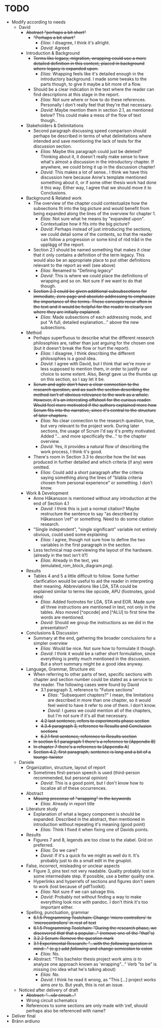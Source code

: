 # TODO
* Modify according to needs
	+ David
		- ~~Abstract "perhaps a bit short"~~
			* ~~"Perhaps a bit short"~~
				+ *Elias*: I disagree, I think it's allright.
				+ *David*: Agreed
		- Introduction & Background
			* ~~Terms like legacy, migration, wrapping could use a more detailed definition in this context, placed in background where legacy is expanded upon.~~
				+ *Elias*: Wrapping feels like it's detailed enough in the introductory background. I made some tweaks to the parts though, to give it maybe a bit more of a flow.
			* Should be a clear indication in the text where the reader can find descriptions at this stage in the report.
				+ *Elias*: Not sure where or how to do these references. Personally I don't really feel that they're that necessary.
				+ *David*: Maybe mention them in section 2.1, as mentioned below? This could make a mess of the flow of text though..
		- Stakeholders & Delimitations
			* Second paragraph discussing speed comparison should perhaps be described in terms of what delimitations where intended and save mentioning the lack of tests for the discussion section.
				+ *Elias*: Maybe this paragraph could just be deleted? Thinking about it, it doesn't really make sense to have what's almost a discussion in the introductory chapter. If anywhere, we could bring it up in the discussion chapter!
				+ *David*: This makes a lot of sense.. I think we have this discussion here because Anne's template mentioned something about it, or if some other thesis work had done it this way. Either way, I agree that we should move it to Conclusions.
		- Background & Related work
			* The overview of the chapter could contextualize how the subsections fit into the big picture and would benefit from being expanded along the lines of the overview for chapter 1.
				+ *Elias*: Not sure what he means by "expanded upon". Contextualize how it fits into the big picture?
				+ *David*: Perhaps instead of just introducing the sections, we could detail some of the contents, so that the reader can follow a progression or some kind of röd tråd in the upplägg of the report.
			* Section 2.1 should be named something that makes it clear that it only contains a definition of the term legacy. This would also be an appropriate place to put other definitions relevant to the report as well (see above)
				+ *Elias*: Renamed to "Defining _legacy_"
				+ *David*: This is where we could place the definitions of wrapping and so on. Not sure if we want to do that though.
			* ~~Section 2.3 could be given additional subsubsections for immediate, zero page and absolute addressing to emphasize the importance of the terms. These concepts recur often in the text and it would be helpful for the reader to clearly see where they are initially explained.~~
				+ *Elias*: Made subsections of each addressing mode, and put "A full, detailed explanation..." above the new subsections.
		- Method
			* Perhaps superfluous to describe what the different research philosophies are, rather than just arguing for the chosen one (but it doesn't break the flow or hurt the report).
				+ *Elias*: I disagree, I think describing the different philosophies is a good idea.
				+ *David*: I agree with David, but I think that we're more or less supposed to mention them, in order to justify our choice to some extent. Also, Bengt gave us the thumbs up on this section, so I say let it be.
			* ~~Scrum and agile don't have a clear connection to the research question, and as such the section describing the method isn't of obvious relevance to the work as a whole. However, it's an interesting offshoot for the curious reader. Would feel more motivated if the authors explained more how Scrum fits into the narrative, since it's central to the structure of later chapters.~~
				+ *Elias*: No clear connection to the research question, true, but very relevant to the project work. During later sections, the usage of Scrum I'd say it's pretty motivated. Added "... and more specifically the..." to the chapter overview.
				+ *David*: Yes, it provides a natural flow of describing the work process, I think it's good.
			* There's room in Section 3.3 to describe how the list was produced in further detailed and which criteria (if any) were omitted.
				+ *Elias*: Could add a short paragraph after the criteria saying something along the lines of "blabla criteria chosen from personal experience" or something. I don't know.
		- Work & Development
			* Anne Håkansson is mentioned without any introduction at the end of Section 4.1
				+ *David*: I think this is just a normal citation? Maybe restructure the sentence to say "as described by Håkansson \ref" or something. Need to do some citation research.
			* "Single independent", "single significant" variable not entirely obvious, could used some explaining
				+ *Elias*: I agree, though not sure how to define the two variables in the first paragraph in the section.
			* Less technical map overviewing the layout of the hardware. (already in the text isn't it?)
				+ *Elias*: Already in the text, yes (emulated_rom_block_diagram.png).
		- Results
			* Tables 4 and 5 a little difficult to follow. Some further clarification would be useful to aid the reader in interpreting their meaning. Abbreviations like LDA, STA could be explained similar to terms like opcode, APU (footnotes, good idea)
				+ *Elias*: Added footnotes for LDA, STA and EOR. Made sure all three instructions are mentioned in text, not only in the tables. Also moved [^opcode] and [^ALU] to first time the words are mentioned.
				+ *David*: Should we group the instructions as we did in the presentation?
		- Conclusions & Discussion
			* Summary at the end, gathering the broader conclusions for a simpler overview
				+ *Elias*: Would be nice. Not sure how to formulate it though.
				+ *David*: I think it would be a rather short formulation, since everything is pretty much mentioned in the discussion. But a short summary might be a good idea anyway.
		- Language, Grammar, Structure etc
			* When referring to other parts of text, specific sections with chapter and section number could be stated as a service to the reader. The following cases were found by David
				- 3.1 paragraph 3, reference to "Future sections"
					* *Elias*: "Subsequent chapters?" I mean, the limitations are described in more than one chapter, so it would feel weird to have it refer to one of them. I don't know.
					+ *David*: I guess we could mention all of the chapters, but I'm not sure if it's all that necessary.
				- ~~4.2 last sentence, refers to experiments phase section~~
				- ~~4.3.4 paragraph 3, reference to Results and Conclusion sections~~
				- ~~6.2.1 first sentence, reference to Results section~~
			* ~~In section 5.1 paragraph 1 there's a reference to [Appendix B]~~
			* ~~In chapter 7 there's a reference to [Appendix A]~~
			* ~~Section 4.2, first paragraph, sentence is long and a bit of a tounge-twister~~
	+ Daniele
	 	- Organization, structure, layout of report
			* Sometimes first-person speech is used (third-person recommended, but personal opinion)
				+ *David*: This is a good point, but I don't know how to localize all of these occurrences.
		- Abstract
			* ~~Missing precense of "wrapping" in the keywords~~
				+ *Elias*: Already in report title
		- Literature study
			* Explanation of what a legacy component is should be expanded. Described in the abstract, then mentioned in introduction without repeating it's meaning (good point)
				+ *Elias*: Think I fixed it when fixing one of Davids points.
		- Results
			* Figures 7 and 8, legends are too close to the xlabel. Grid on preferred.
				+ *Elias*: Do we care?
				+ *David*: If it's a quick fix we might as well do it. It's probably just to do a small edit in the gnuplot.
		- False, incorrect, misleading or unclear aspects
			* Figure 3, pins text not very readable. Quality probably lost in some intermediate step. If possible, use a better quality one.
			* Hyperlinks and hyperrefs of sections and figures don't seem to work (lost because of pdfToolkit).
				+ *Elias*: Not sure if we can salvage this.
				+ *David*: Probably not without finding a way to make everything look nice with pandoc. I don't think it's too important either.
		- Spelling, punctuation, grammar
			* ~~6.1.5 Programming Toolchain: Change 'micro controllers' to 'microcontrollers' in rest of text~~
			* ~~6.1.5 Programming Toolchain: "During the research phase, we discovered _that_ that a popular..." (remove one of the "that"s)~~
			* ~~3.2.2 Scrum: Remove the question mark~~
			* ~~3.1 Experimental Research: "...with the _following_ question in mind: ." (e.g.) add _following_ and change semicolon to colon~~
				+ *Elias*: No.
			* Abstract: "This bachelor thesis project work aims _is_ to analyze one approach known as 'wrapping"..." Verb "to be" is missing (no idea what he's talking about)
				+ *Elias*: No.
				+ *David*: I think he read it wrong, as "This [...] project works aims _are_ to. But yeah, this is not an issue.
	+ Noticed after delivery of draft
		- ~~Abstract: "...vår circuit..."~~
		- Wrong circuit schematics
		- References to some sections are only made with \ref, should perhaps also be referenced with name?
* Deliver final
* Bränn ardiuno
